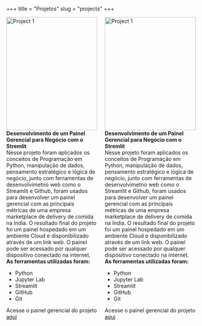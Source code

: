 +++
title = "Projetos"
slug = "projects"
+++

<div style="display: flex; justify-content: space-between; gap: 20px;">

  <div style="flex: 1;">
        <img src='/images/project1.jpeg' alt='Project 1' style='width: 100%; height: 300px; object-fit: fill;'><br>
    <strong>Desenvolvimento de um Painel Gerencial para Negócio com o Stremlit</strong><br>
    Nesse projeto foram aplicados os conceitos de Programação em Python, manipulação de
dados, pensamento estratégico e lógica de negócio, junto com ferramentas
de desenvolvimetno web como o Streamlit e Github, foram usados para
desenvolver um painel gerencial com as principais métricas de uma empresa
marketplace de delivery de comida na India.
O resultado final do projeto foi um painel hospedado em um ambiente Cloud
e disponibilizado através de um link web. O painel pode ser acessado por
qualquer dispositivo conectado na internet.<br>
 <strong>As ferramentas utilizadas foram:</strong>
    <ul>
        <li>Python</li>
        <li>Jupyter Lab</li>
        <li>Streamlit</li>
        <li>GitHub</li>
        <li>Git</li>
    </ul>
    Acesse o painel gerencial do projeto <a href='https://thiago-feres-curry-company.streamlit.app/' target='_blank' rel='noopener noreferrer'>aqui</a>
  </div>

  <div style="flex: 1;">
        <img src='/images/project1.jpeg' alt='Project 1' style='width: 100%; height: 300px; object-fit: fill;'><br>
    <strong>Desenvolvimento de um Painel Gerencial para Negócio com o Stremlit</strong><br>
    Nesse projeto foram aplicados os conceitos de Programação em Python, manipulação de
dados, pensamento estratégico e lógica de negócio, junto com ferramentas
de desenvolvimetno web como o Streamlit e Github, foram usados para
desenvolver um painel gerencial com as principais métricas de uma empresa
marketplace de delivery de comida na India.
O resultado final do projeto foi um painel hospedado em um ambiente Cloud
e disponibilizado através de um link web. O painel pode ser acessado por
qualquer dispositivo conectado na internet.<br>
 <strong>As ferramentas utilizadas foram:</strong>
    <ul>
        <li>Python</li>
        <li>Jupyter Lab</li>
        <li>Streamlit</li>
        <li>GitHub</li>
        <li>Git</li>
    </ul>
    Acesse o painel gerencial do projeto <a href='https://thiago-feres-curry-company.streamlit.app/' target='_blank' rel='noopener noreferrer'>aqui</a>
  </div>

